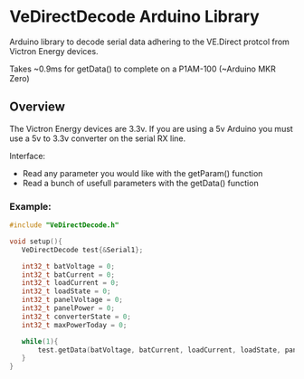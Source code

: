 # VeDirectDecode Arduino Library
Arduino library to decode serial data adhering to the VE.Direct protcol from Victron
Energy devices. 

Takes ~0.9ms for getData() to complete on a P1AM-100 (~Arduino MKR Zero)

## Overview
The Victron Energy devices are 3.3v. If you are using a 5v Arduino you must
use a 5v to 3.3v converter on the serial RX line.

Interface:
 - Read any parameter you would like with the getParam() function
 - Read a bunch of usefull parameters with the getData() function

 ### Example:
 ```C
#include "VeDirectDecode.h"

void setup(){
    VeDirectDecode test{&Serial1};

    int32_t batVoltage = 0;
    int32_t batCurrent = 0;
    int32_t loadCurrent = 0;
    int32_t loadState = 0;
    int32_t panelVoltage = 0;
    int32_t panelPower = 0;
    int32_t converterState = 0;
    int32_t maxPowerToday = 0;

    while(1){
        test.getData(batVoltage, batCurrent, loadCurrent, loadState, panelVoltage, panelPower, converterState, maxPowerToday);
    }
}

 ```